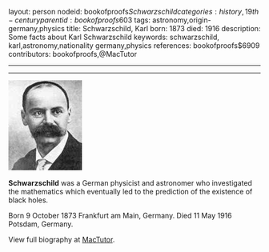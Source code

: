layout: person
nodeid: bookofproofs$Schwarzschild
categories: history,19th-century
parentid: bookofproofs$603
tags: astronomy,origin-germany,physics
title: Schwarzschild, Karl
born: 1873
died: 1916
description: Some facts about Karl Schwarzschild
keywords: schwarzschild, karl,astronomy,nationality germany,physics
references: bookofproofs$6909
contributors: bookofproofs,@MacTutor

---


---

![Schwarzschild.jpg](https://github.com/bookofproofs/bookofproofs.github.io/blob/main/_sources/_assets/images/portraits/Schwarzschild.jpg?raw=true)

**Schwarzschild** was a German physicist and astronomer who investigated the mathematics which eventually led to the prediction of the existence of black holes.

Born 9 October 1873 Frankfurt am Main, Germany. Died 11 May 1916 Potsdam, Germany.


View full biography at [MacTutor](https://mathshistory.st-andrews.ac.uk/Biographies/Schwarzschild/).